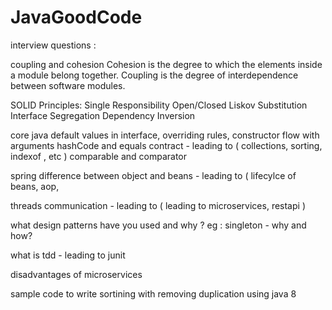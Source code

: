 # JavaGoodCode


interview questions :

coupling and cohesion
Cohesion is the degree to which the elements inside a module belong together. 
Coupling is the degree of interdependence between software modules.

SOLID Principles:
Single Responsibility
Open/Closed
Liskov Substitution
Interface Segregation
Dependency Inversion


core java
default values in interface, overriding rules, constructor flow with arguments
hashCode and equals contract - leading to ( collections, sorting, indexof , etc ) 
comparable and comparator


spring
difference between object and beans - leading to ( lifecylce of beans, aop, 


threads communication - leading to ( leading to microservices, restapi )

what design patterns have you used and why ?
eg : singleton - why and how? 




what is tdd - leading to junit

disadvantages of microservices

sample code to write sortining with removing duplication using java 8
